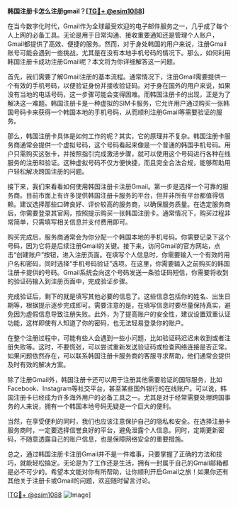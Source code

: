 **韩国注册卡怎么注册gmail？[[TG💪+ @esim1088](https://t.me/s/esim1088)]**

在当今数字化时代，Gmail作为全球最受欢迎的电子邮件服务之一，几乎成了每个人上网的必备工具。无论是用于日常沟通、接收重要通知还是管理个人账户，Gmail都提供了高效、便捷的服务。然而，对于身处韩国的用户来说，注册Gmail账号可能会遇到一些挑战，尤其是在没有本地手机号码的情况下。那么，如何利用韩国注册卡成功注册Gmail呢？本文将为你详细解答这一问题。

首先，我们需要了解Gmail注册的基本流程。通常情况下，注册Gmail需要提供一个有效的手机号码，以便验证身份并接收验证码。对于身在国外的用户来说，如果没有当地的电话号码，这一步骤可能会变得困难。而韩国注册卡的出现，正是为了解决这一难题。韩国注册卡是一种虚拟的SIM卡服务，它允许用户通过购买一张韩国号码卡来获得一个韩国本地的手机号码，从而顺利注册Gmail等需要验证的服务。

那么，韩国注册卡具体是如何工作的呢？其实，它的原理并不复杂。韩国注册卡服务商通常会提供一个虚拟号码，这个号码看起来像是一个普通的韩国手机号码。用户只需购买这张卡，并按照指引完成激活步骤，就可以使用这个号码进行各种在线服务的注册和验证。这种虚拟号码不仅方便快捷，而且完全合法合规，能够帮助用户轻松解决跨国注册的问题。

接下来，我们来看看如何使用韩国注册卡注册Gmail。第一步是选择一个可靠的服务商。目前市面上有许多提供韩国注册卡服务的平台，但并非所有平台都值得信赖。建议选择那些口碑良好、评价较高的服务商，以确保服务质量。在选定服务商后，你需要登录其官网，按照提示购买一张韩国注册卡。通常情况下，购买过程非常简单，只需填写相关信息并支付费用即可。

购买完成后，服务商通常会为你分配一个韩国本地的手机号码。你需要记录下这个号码，因为它将是后续注册Gmail的关键。接下来，访问Gmail的官方网站，点击“创建账户”按钮，进入注册页面。在填写个人信息时，你需要输入一个有效的用户名和密码，同时选择“手机号码验证”选项。在这里，你需要输入之前购买的韩国注册卡提供的号码。Gmail系统会向这个号码发送一条验证码短信，你需要将收到的验证码输入到注册页面中，完成验证步骤。

完成验证后，剩下的就是填写其他必要的信息了。这些信息包括你的姓名、出生日期等，根据提示逐步完成即可。需要注意的是，在填写信息时要尽量保持真实，避免因为虚假信息导致注册失败。此外，为了提高账户的安全性，建议设置双重认证功能，这样即使有人知道了你的密码，也无法轻易登录你的账户。

在整个注册过程中，可能有些人会遇到一些小问题，比如验证码迟迟未收到或者注册失败等。这时，不要慌张，可以尝试重新发送验证码或检查网络连接是否正常。如果问题依然存在，可以联系韩国注册卡服务商的客服寻求帮助，他们通常会提供及时有效的解决方案。

除了注册Gmail外，韩国注册卡还可以用于注册其他需要验证的国际服务，比如Facebook、Instagram等社交平台，甚至某些国外银行的在线账户。可以说，韩国注册卡已经成为许多海外用户的必备工具之一。尤其是对于经常需要处理跨国事务的人来说，拥有一个韩国本地号码无疑是一个巨大的便利。

当然，在享受便利的同时，我们也应该注意保护自己的隐私和安全。在选择注册卡服务商时，一定要选择信誉良好的平台，避免泄露个人信息。同时，定期更新密码，不随意透露自己的账户信息，也是保障网络安全的重要措施。

总之，通过韩国注册卡注册Gmail并不是一件难事，只要掌握了正确的方法和技巧，就能轻松搞定。无论是为了工作还是生活，拥有一封属于自己的Gmail邮箱都是必不可少的。希望本文能对你有所帮助，让你顺利开启Gmail之旅！如果你还有其他关于注册卡或Gmail的问题，欢迎随时留言讨论。

[[TG💪+ @esim1088](https://t.me/s/esim1088) ![Image](https://i.postimg.cc/4NQfJmqS/Snipaste-2025-05-13-00-14-12.png)]
